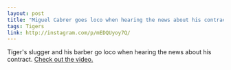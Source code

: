 ```yaml
---
layout: post
title: "Miguel Cabrer goes loco when hearing the news about his contract (with video)"
tags: Tigers
link: http://instagram.com/p/mEDQUyoy7Q/
---
```


Tiger's slugger and his barber go loco when hearing the news about his contract.  [Check out the video.](http://instagram.com/p/mEDQUyoy7Q/)

